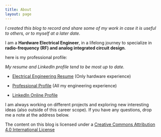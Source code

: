 ```yaml
---
title: About
layout: page
---
```


_I created this blog to record and share some of my work in case it is useful 
to others, or to myself at a later date._ 

I am a **Hardware Electrical Engineer**, in a lifelong journey to specialize in **radio-frequency (RF)
and analog integrated circuit design**.

here is my professional profile:

_My resume and LinkedIn profile tend to be most up to date._

* [Electrical Engineering Resume](/linked_files/about_1.pdf) (Only hardware experience)

* [Professional Profile](/linked_files/about_2.pdf) (All my engineering experience)

* [LinkedIn Online Profile](https://www.linkedin.com/in/camilotejeiro/en)

I am always working on different projects and exploring new interesting 
ideas (also outside of this career scope). If you have any questions, drop me a note at the address
below.

The content on this blog is licensed under a 
[Creative Commons Attribution 4.0 International License](http://creativecommons.org/licenses/by/4.0)

